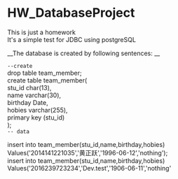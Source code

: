 # HW_DatabaseProject
This is just a homework  
It's a simple test for JDBC using postgreSQL

__The database is created by following sentences: __



`--create`  
drop table team_member;  
create table team_member(  
	stu_id char(13),  
	name varchar(30),  
	birthday Date,  
	hobies varchar(255),  
	primary key (stu_id)   
);  
`-- data`

insert into team_member(stu_id,name,birthday,hobies) Values('2014141221035','黄正跃','1996-06-12','nothing');  
insert into team_member(stu_id,name,birthday,hobies) Values('2016239723234','Dev.test','1906-06-11','nothing'
